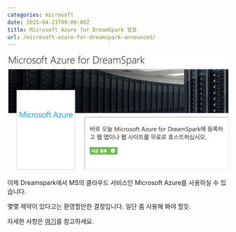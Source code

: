 ```yaml
---
categories: microsoft
date: 2015-04-21T09:00:00Z
title: Microsoft Azure for DreamSpark 발표
url: /microsoft-azure-for-dreamspark-announced/
---
```


<img src="/images/VJ-2V-xbAx.png" alt="niceb5y blog">

이제 Dreamspark에서 MS의 클라우드 서비스인 Microsoft Azure를 사용하실 수 있습니다.

몇몇 제약이 있다고는 환영할만한 결정입니다. 일단 좀 사용해 봐야 할듯.

자세한 사항은 [여기](http://www.dreamspark.com/Product/Product.aspx?productid=99)를 참고하세요.
